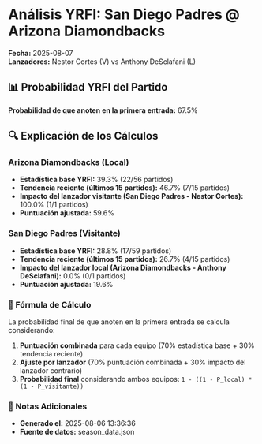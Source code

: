 # Análisis YRFI: San Diego Padres @ Arizona Diamondbacks

**Fecha:** 2025-08-07  
**Lanzadores:** Nestor Cortes (V) vs Anthony DeSclafani (L)

## 📊 Probabilidad YRFI del Partido

**Probabilidad de que anoten en la primera entrada:** 67.5%

## 🔍 Explicación de los Cálculos

### Arizona Diamondbacks (Local)
- **Estadística base YRFI:** 39.3% (22/56 partidos)
- **Tendencia reciente (últimos 15 partidos):** 46.7% (7/15 partidos)
- **Impacto del lanzador visitante (San Diego Padres - Nestor Cortes):** 100.0% (1/1 partidos)
- **Puntuación ajustada:** 59.6%

### San Diego Padres (Visitante)
- **Estadística base YRFI:** 28.8% (17/59 partidos)
- **Tendencia reciente (últimos 15 partidos):** 26.7% (4/15 partidos)
- **Impacto del lanzador local (Arizona Diamondbacks - Anthony DeSclafani):** 0.0% (0/1 partidos)
- **Puntuación ajustada:** 19.6%

### 📝 Fórmula de Cálculo

La probabilidad final de que anoten en la primera entrada se calcula considerando:
1. **Puntuación combinada** para cada equipo (70% estadística base + 30% tendencia reciente)
2. **Ajuste por lanzador** (70% puntuación combinada + 30% impacto del lanzador contrario)
3. **Probabilidad final** considerando ambos equipos: `1 - ((1 - P_local) * (1 - P_visitante))`

### 📌 Notas Adicionales

- **Generado el:** 2025-08-06 13:36:36
- **Fuente de datos:** season_data.json
